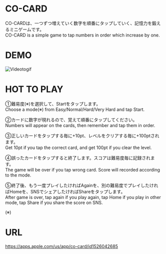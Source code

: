 # CO-CARD
CO-CARDは、一つずつ増えていく数字を順番にタップしていく、記憶力を鍛えるミニゲームです。  
CO-CARD is a simple game to tap numbers in order which increase by one. 

 
# DEMO

![Videotogif](https://user-images.githubusercontent.com/66754677/98461567-83adb880-21f0-11eb-99b2-d16fbb82090f.gif)


# HOT TO PLAY

①難易度(※)を選択して、Startをタップします。  
Choose a mode(※) from Easy/Normal/Hard/Very Hard and tap Start.

②カードに数字が現れるので、覚えて順番にタップしてください。  
Numbers will appear on the cards, then remember and tap them in order.

③正しいカードをタップする毎に+10pt、レベルをクリアする毎に+100ptされます。  
Get 10pt if you tap the correct card, and get 100pt if you clear the level.

④誤ったカードをタップすると終了します。スコアは難易度毎に記録されます。  
The game will be over if you tap wrong card. Score will recorded according to the mode.

⑤終了後、もう一度プレイしたければAgainを、別の難易度でプレイしたければHomeを、SNSでシェアしたければShareをタップします。  
After game is over, tap again if you play again, tap Home if you play in other mode, tap Share if you share the score on SNS.

(※)


# URL

https://apps.apple.com/us/app/co-card/id1526042685
